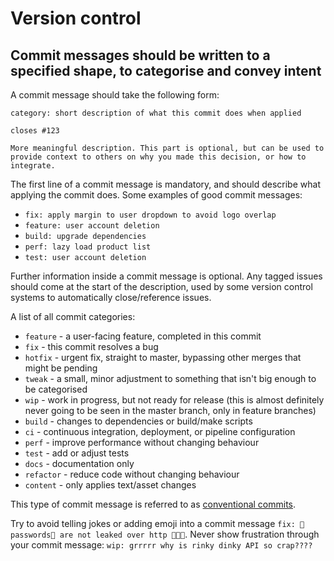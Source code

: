 # Version control

## Commit messages should be written to a specified shape, to categorise and convey intent

A commit message should take the following form:

```
category: short description of what this commit does when applied

closes #123

More meaningful description. This part is optional, but can be used to provide context to others on why you made this decision, or how to integrate.
```

The first line of a commit message is mandatory, and should describe what applying the commit does. Some examples of good commit messages:

+ `fix: apply margin to user dropdown to avoid logo overlap`
+ `feature: user account deletion`
+ `build: upgrade dependencies`
+ `perf: lazy load product list`
+ `test: user account deletion`

Further information inside a commit message is optional. Any tagged issues should come at the start of the description, used by some version control systems to automatically close/reference issues.

A list of all commit categories:

+ `feature` - a user-facing feature, completed in this commit
+ `fix` - this commit resolves a bug
+ `hotfix` - urgent fix, straight to master, bypassing other merges that might be pending
+ `tweak` - a small, minor adjustment to something that isn't big enough to be categorised
+ `wip` - work in progress, but not ready for release (this is almost definitely never going to be seen in the master branch, only in feature branches)
+ `build` - changes to dependencies or build/make scripts
+ `ci` - continuous integration, deployment, or pipeline configuration
+ `perf` - improve performance without changing behaviour
+ `test` - add or adjust tests
+ `docs` - documentation only
+ `refactor` - reduce code without changing behaviour
+ `content` - only applies text/asset changes

This type of commit message is referred to as [conventional commits][conventional-commits].

Try to avoid telling jokes or adding emoji into a commit message `fix: 🔑passwords🔑 are not leaked over http 🎉🎉🎉`. Never show frustration through your commit message: `wip: grrrrr why is rinky dinky API so crap????`

[conventional-commits]: https://www.conventionalcommits.org
